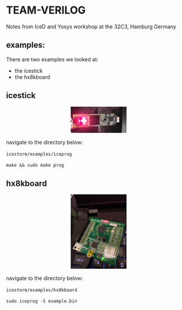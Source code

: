 # TEAM-VERILOG

Notes from IceD and Yosys workshop at the 32C3, Hamburg Germany

## examples:

There are two examples we looked at:

* the icestick
* the hx8kboard

## icestick

<p align="center"><img width="30%" src="./img/icestick-lattice.jpg"/></p>

navigate to the directory below:

`icestorm/examples/iceprog`

```shell
make && sudo make prog
```

## hx8kboard

<p align="center"><img width="30%" src="./img/hx8kboard.jpg"/></p>

navigate to the directory below:

`icestorm/examples/hx8kboard`

```shell
sudo iceprog -S example.bin
```


